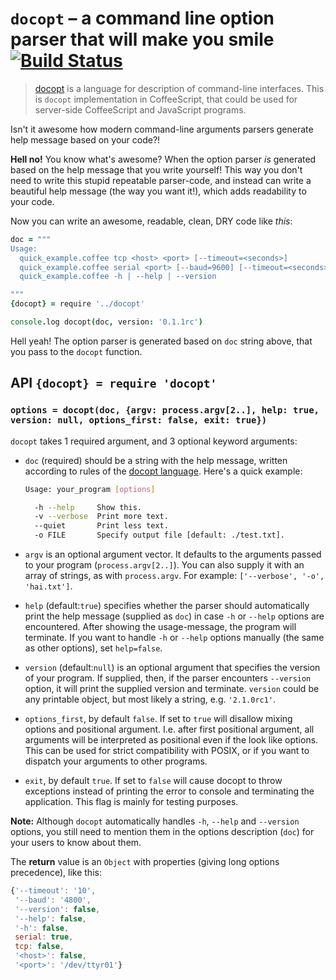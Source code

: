 `docopt` – a command line option parser that will make you smile [![Build Status](https://travis-ci.org/stuartcarnie/docopt.coffee.svg)](https://travis-ci.org/stuartcarnie/docopt.coffee)
===============================================================

> [docopt](http://docopt.org) is a language for description of command-line
> interfaces. This is `docopt` implementation in CoffeeScript, that could
> be used for server-side CoffeeScript and JavaScript programs.

Isn't it awesome how modern command-line arguments parsers generate
help message based on your code?!

**Hell no!**  You know what's awesome?  When the option parser *is* generated
based on the help message that you write yourself!  This way you don't need to 
write this stupid repeatable parser-code, and instead can write a beautiful 
help message (the way you want it!), which adds readability to your code.

Now you can write an awesome, readable, clean, DRY code like *this*:

```coffeescript
doc = """
Usage:
  quick_example.coffee tcp <host> <port> [--timeout=<seconds>]
  quick_example.coffee serial <port> [--baud=9600] [--timeout=<seconds>]
  quick_example.coffee -h | --help | --version

"""
{docopt} = require '../docopt'

console.log docopt(doc, version: '0.1.1rc')
```

Hell yeah! The option parser is generated based on `doc` string above, that you
pass to the `docopt` function.



API `{docopt} = require 'docopt'`
---------------------------------

### `options = docopt(doc, {argv: process.argv[2..], help: true, version: null, options_first: false, exit: true})`

`docopt` takes 1 required argument, and 3 optional keyword arguments:

* `doc` (required) should be a string with the help message, written according 
to rules of the [docopt language](http://docopt.org). Here's a quick example:

  ```bash
  Usage: your_program [options]

    -h --help     Show this.
    -v --verbose  Print more text.
    --quiet       Print less text.
    -o FILE       Specify output file [default: ./test.txt].
  ```

* `argv` is an optional argument vector. It defaults to the arguments passed
to your program (`process.argv[2..]`). You can also supply it with an array
of strings, as with `process.argv`. For example: `['--verbose', '-o', 'hai.txt']`.

* `help` (default:`true`) specifies whether the parser should automatically
print the help message (supplied as `doc`) in case `-h` or `--help` options
are encountered. After showing the usage-message, the program will terminate.
If you want to handle `-h` or `--help` options manually (the same as other options),
set `help=false`.

* `version` (default:`null`) is an optional argument that specifies the
version of your program. If supplied, then, if the parser encounters
`--version` option, it will print the supplied version and terminate.
`version` could be any printable object, but most likely a string,
e.g. `'2.1.0rc1'`.

* `options_first`, by default `false`.  If set to `true` will
disallow mixing options and positional argument.  I.e. after first
positional argument, all arguments will be interpreted as positional
even if the look like options.  This can be used for strict
compatibility with POSIX, or if you want to dispatch your arguments
to other programs.

* `exit`, by default `true`.  If set to `false` will
cause docopt to throw exceptions instead of printing the error to console and terminating the application.
This flag is mainly for testing purposes.

**Note:** Although `docopt` automatically handles `-h`, `--help` and `--version` options,
you still need to mention them in the options description (`doc`) for your users to
know about them.

The **return** value is an `Object` with properties (giving long options precedence), 
like this:

```javascript
{'--timeout': '10',
 '--baud': '4800',
 '--version': false,
 '--help': false,
 '-h': false,
 serial: true,
 tcp: false,
 '<host>': false,
 '<port>': '/dev/ttyr01'}
```

